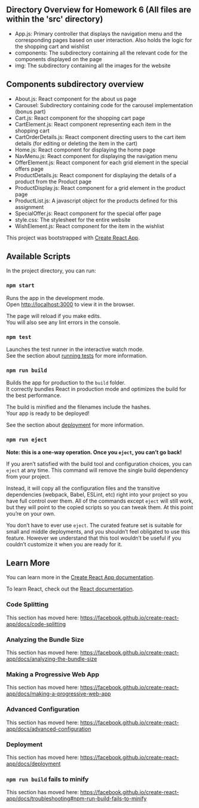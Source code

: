 ## Directory Overview for Homework 6 (All files are within the 'src' directory)
- App.js: Primary controller that displays the navigation menu and the corresponding pages based on user interaction. Also holds the logic for the shopping cart and wishlist
- components: The subdirectory containing all the relevant code for the components displayed on the page
- img: The subdirectory containing all the images for the website

## Components subdirectory overview
- About.js: React component for the about us page
- Carousel: Subdirectory containing code for the carousel implementation (bonus part)
- Cart.js: React component for the shopping cart page
- CartElement.js: React component representing each item in the shopping cart
- CartOrderDetails.js: React component directing users to the cart item details (for editing or deleting the item in the cart)
- Home.js: React component for displaying the home page
- NavMenu.js: React component for displaying the navigation menu
- OfferElement.js: React component for each grid element in the special offers page
- ProductDetails.js: React component for displaying the details of a product from the Product page
- ProductDisplay.js: React component for a grid element in the product page
- ProductList.js: A javascript object for the products defined for this assignment
- SpecialOffer.js: React component for the special offer page
- style.css: The stylesheet for the entire website
- WishElement.js: React component for the item in the wishlist


This project was bootstrapped with [Create React App](https://github.com/facebook/create-react-app).

## Available Scripts

In the project directory, you can run:

### `npm start`

Runs the app in the development mode.<br />
Open [http://localhost:3000](http://localhost:3000) to view it in the browser.

The page will reload if you make edits.<br />
You will also see any lint errors in the console.

### `npm test`

Launches the test runner in the interactive watch mode.<br />
See the section about [running tests](https://facebook.github.io/create-react-app/docs/running-tests) for more information.

### `npm run build`

Builds the app for production to the `build` folder.<br />
It correctly bundles React in production mode and optimizes the build for the best performance.

The build is minified and the filenames include the hashes.<br />
Your app is ready to be deployed!

See the section about [deployment](https://facebook.github.io/create-react-app/docs/deployment) for more information.

### `npm run eject`

**Note: this is a one-way operation. Once you `eject`, you can’t go back!**

If you aren’t satisfied with the build tool and configuration choices, you can `eject` at any time. This command will remove the single build dependency from your project.

Instead, it will copy all the configuration files and the transitive dependencies (webpack, Babel, ESLint, etc) right into your project so you have full control over them. All of the commands except `eject` will still work, but they will point to the copied scripts so you can tweak them. At this point you’re on your own.

You don’t have to ever use `eject`. The curated feature set is suitable for small and middle deployments, and you shouldn’t feel obligated to use this feature. However we understand that this tool wouldn’t be useful if you couldn’t customize it when you are ready for it.

## Learn More

You can learn more in the [Create React App documentation](https://facebook.github.io/create-react-app/docs/getting-started).

To learn React, check out the [React documentation](https://reactjs.org/).

### Code Splitting

This section has moved here: https://facebook.github.io/create-react-app/docs/code-splitting

### Analyzing the Bundle Size

This section has moved here: https://facebook.github.io/create-react-app/docs/analyzing-the-bundle-size

### Making a Progressive Web App

This section has moved here: https://facebook.github.io/create-react-app/docs/making-a-progressive-web-app

### Advanced Configuration

This section has moved here: https://facebook.github.io/create-react-app/docs/advanced-configuration

### Deployment

This section has moved here: https://facebook.github.io/create-react-app/docs/deployment

### `npm run build` fails to minify

This section has moved here: https://facebook.github.io/create-react-app/docs/troubleshooting#npm-run-build-fails-to-minify
